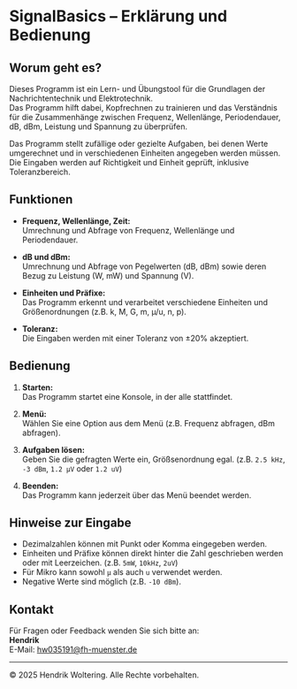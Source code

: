 # SignalBasics – Erklärung und Bedienung

## Worum geht es?

Dieses Programm ist ein Lern- und Übungstool für die Grundlagen der Nachrichtentechnik und Elektrotechnik.  
Das Programm hilft dabei, Kopfrechnen zu trainieren und das Verständnis für die Zusammenhänge zwischen Frequenz, Wellenlänge, Periodendauer, dB, dBm, Leistung und Spannung zu überprüfen.

Das Programm stellt zufällige oder gezielte Aufgaben, bei denen Werte umgerechnet und in verschiedenen Einheiten angegeben werden müssen.  
Die Eingaben werden auf Richtigkeit und Einheit geprüft, inklusive Toleranzbereich.

## Funktionen

- **Frequenz, Wellenlänge, Zeit:**  
  Umrechnung und Abfrage von Frequenz, Wellenlänge und Periodendauer.

- **dB und dBm:**  
  Umrechnung und Abfrage von Pegelwerten (dB, dBm) sowie deren Bezug zu Leistung (W, mW) und Spannung (V).

- **Einheiten und Präfixe:**  
  Das Programm erkennt und verarbeitet verschiedene Einheiten und Größenordnungen (z.B. k, M, G, m, µ/u, n, p).

- **Toleranz:**  
  Die Eingaben werden mit einer Toleranz von ±20% akzeptiert.

## Bedienung

1. **Starten:**  
   Das Programm startet eine Konsole, in der alle stattfindet.

2. **Menü:**  
   Wählen Sie eine Option aus dem Menü (z.B. Frequenz abfragen, dBm abfragen).

3. **Aufgaben lösen:**  
   Geben Sie die gefragten Werte ein, Größsenordnung egal. (z.B. `2.5 kHz`, `-3 dBm`, `1.2 µV` oder `1.2 uV`)

4. **Beenden:**  
   Das Programm kann jederzeit über das Menü beendet werden.

## Hinweise zur Eingabe

- Dezimalzahlen können mit Punkt oder Komma eingegeben werden.
- Einheiten und Präfixe können direkt hinter die Zahl geschrieben werden oder mit Leerzeichen. (z.B. `5mW`, `10kHz`, `2uV`)
- Für Mikro kann sowohl `µ` als auch `u` verwendet werden.
- Negative Werte sind möglich (z.B. `-10 dBm`).

## Kontakt

Für Fragen oder Feedback wenden Sie sich bitte an:  
**Hendrik**  
E-Mail: hw035191@fh-muenster.de

---

© 2025 Hendrik Woltering. Alle Rechte vorbehalten.
